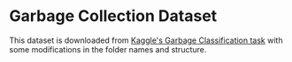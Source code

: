 # Garbage Collection Dataset

This dataset is downloaded from [Kaggle's Garbage Classification task](https://www.kaggle.com/datasets/asdasdasasdas/garbage-classification) with some modifications in the folder names and structure.
